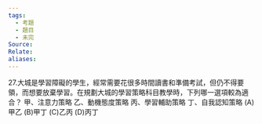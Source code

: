 ```yaml
---
tags:
  - 考題
  - 題目
  - 未完
Source:
Relate: 
aliases:
---
```

27.大城是學習障礙的學生，經常需要花很多時間讀書和準備考試，但仍不得要領，而想要放棄學習。在規劃大城的學習策略科目教學時，下列哪一選項較為適合？
甲、注意力策略
乙、動機態度策略
丙、學習輔助策略
丁、自我認知策略
(A)甲乙 (B)甲丁 (C)乙丙 (D)丙丁
